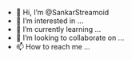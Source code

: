 - 👋 Hi, I’m @SankarStreamoid
- 👀 I’m interested in ...
- 🌱 I’m currently learning ...
- 💞️ I’m looking to collaborate on ...
- 📫 How to reach me ...

<!---
SankarStreamoid/SankarStreamoid is a ✨ special ✨ repository because its `README.md` (this file) appears on your GitHub profile.
You can click the Preview link to take a look at your changes.
--->

